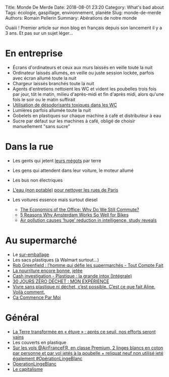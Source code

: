 Title: Monde De Merde
Date: 2018-08-01 23:20
Category: What's bad about
Tags: écologie, gaspillage, environnement, planète
Slug: monde-de-merde
Authors: Romain Pellerin
Summary: Abérations de notre monde

Ouaiii ! Premier article sur mon blog en français depuis son lancement il y a 3 ans. Et pas sur un sujet léger...

# En entreprise

- Écrans d'ordinateurs et ceux aux murs laissés en veille toute la nuit
- Ordinateur laissés allumés, en veille ou juste session lockée, parfois avec écran allumé toute la nuit
- Chargeur laissés branchés toute la nuit
- Agents d'entretiens nettoient les WC et vident les poubelles trois fois par jour, tôt le matin, milieu d'après-midi et fin d'après midi, alors qu'une fois le soir ou le matin suffirait
- [Utilisation de désodorisants toxiques dans les WC](https://www.quechoisir.org/dossier-desodorisant-d-interieur-t287/)
- Lumières parfois allumée toute la nuit
- Gobelets en plastiques sur chaque machine à café et distributeur à eau
- Sucre par défaut sur les machines à café, obligé de choisir manuellement "sans sucre"

# Dans la rue

- Les gents qui jetent [leurs mégots](https://www.nbcnews.com/news/us-news/plastic-straw-ban-cigarette-butts-are-single-greatest-source-ocean-n903661) par terre
- Les gens qui attendent dans leur voiture, le moteur allumé
- Les bus non électriques
- [L'eau (non potable)](https://medias.mobi/ipj/blog/2016/09/30/mais-dou-vient-leau-qui-coule-dans-les-rues-de-paris/) [pour nettoyer les rues de Paris](http://www.leparisien.fr/espace-premium/yvelines-78/de-l-eau-brute-pour-laver-paris-09-09-2013-3118575.php)
- Les voitures essence mais surtout diesel

    - [The Economics of the Office: Why Do We Still Commute?](https://www.citylab.com/transportation/2017/11/why-do-we-still-commute/544733/?utm_source=twb)
    - [5 Reasons Why Amsterdam Works So Well for Bikes](https://www.citylab.com/transportation/2017/10/5-reasons-why-amsterdam-works-so-well-for-bikes/544101/)
    - [Air pollution causes ‘huge’ reduction in intelligence, study reveals](https://www.theguardian.com/environment/2018/aug/27/air-pollution-causes-huge-reduction-in-intelligence-study-reveals)

# Au supermarché

- Le [sur-emballage](https://images-cdn.9gag.com/photo/argyp26_700b.jpg)
- Les sacs plastiques (à Walmart surtout...)
- [Rob Greenfield : l’homme qui défie les supermarchés - Tout Compte Fait](https://www.youtube.com/watch?v=yXu7ui7KMSM)
- [La nourriture encore bonne](http://robgreenfield.tv/foodwaste/), [jetée](https://www.youtube.com/watch?v=yXu7ui7KMSM)
- [Cash investigation - Plastique : la grande intox (Intégrale)](https://www.youtube.com/watch?v=wZT3drAYIzo)
- [30 JOURS ZÉRO DÉCHET : MON EXPÉRIENCE](https://www.youtube.com/watch?v=x8GdFBp_pWs)
- [Vivre sans plastique ni déchet, c’est possible. C’est ce que fait Aline. Voilà comment.](https://twitter.com/brutofficiel/status/1005351036477992966)
- [Ça Commence Par Moi](https://www.cacommenceparmoi.org/)

# Général

- [La Terre transformée en « étuve » : après ce seuil, nos efforts seront vains](https://www.numerama.com/sciences/405296-la-terre-transformee-en-etuve-apres-ce-seuil-nos-efforts-seront-vains.html/amp)
- Les couverts en plastique
- [Sur les vols @AirFranceFR, en classe Premium, 2 linges blancs en coton par personne et par vol jetés à la poubelle + reliquat neuf non utilisé jeté également #OpérationLingeBlanc](https://twitter.com/FlorencePorcel/status/1024608339513298944)
- [OperationLingeBlanc](https://lite1.infini.fr/p/OperationLingeBlanc)
- [Le capitalisme](https://freegan.info/)
